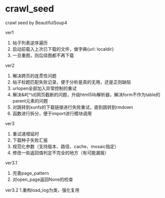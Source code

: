 # crawl_seed
crawl seed by BeautifulSoup4

ver1
1. 帖子列表逆序遍历
2. 启动前载入上次已下载的文件，做字典{url: localdir}
3. 一旦重图，则后续图都不再下载

ver2
1. 解决跨页的连贯性问题
2. 帖子标题匹配失败记录，便于分析是真的无用，还是正则缺陷
3. urlopen全部加入异常控制的重试
4. 解决&#[^\d]网页截断的问题，升级html5lib解析器，解决form不作为table的parent元素的问题
5. 对跳转到xunfs的下载链接进行失败重试，直到跳转到rmdown
6. 函数进行拆分，便于import进行模块调用

ver3
1. 重试递增延时
2. 下载种子失败汇报
3. 规范化参数（支持版本、路径、cache、mosaic指定）
4. 修改一些返回值判定不完全的地方（有可能漏报）

ver3.1
1. 完善page_pattern
2. 对open_page返回None的检查

ver3.2
1.重构load_log为类，强化复用
